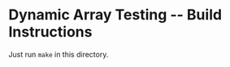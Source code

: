 Dynamic Array Testing -- Build Instructions
===========================================

Just run `make` in this directory.
